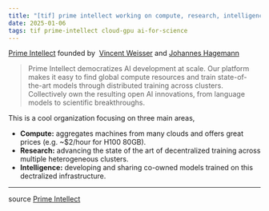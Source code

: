 ```yaml
---
title: "[tif] prime intellect working on compute, research, intelligence"
date: 2025-01-06
tags: tif prime-intellect cloud-gpu ai-for-science
---
```


[Prime Intellect](https://www.primeintellect.ai/)
founded by ‍
[Vincent Weisser](https://x.com/vincentweisser) and
[Johannes Hagemann](https://x.com/johannes_hage)

> Prime Intellect democratizes AI development at scale. Our platform makes it easy to find global compute resources and train state-of-the-art models through distributed training across clusters. Collectively own the resulting open AI innovations, from language models to scientific breakthroughs.

This is a cool organization focusing on three main areas,

* **Compute:** aggregates machines from many clouds and offers great prices (e.g. ~$2/hour for H100 80GB).
* **Research:** advancing the state of the art of decentralized training across multiple heterogeneous clusters.
* **Intelligence:** developing and sharing co-owned models trained on this dectralized infrastructure.

---

source [Prime Intellect](https://www.primeintellect.ai/)